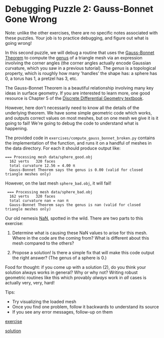 # Debugging Puzzle 2: Gauss-Bonnet Gone Wrong

Note: unlike the other exercises, there are no specific notes associated with these puzzles. Your job is to practice debugging, and figure out what is going wrong!

In this second puzzle, we will debug a routine that uses the [Gauss-Bonnet Theorem](https://en.wikipedia.org/wiki/Gauss%E2%80%93Bonnet_theorem) to compute the [genus](https://en.wikipedia.org/wiki/Genus_(mathematics)) of a triangle mesh via an expression involving the corner angles (the corner angles actually encode Gaussian curvature, which you saw in a previous tutorial). The _genus_ is a topological property, which is roughly how many 'handles' the shape has: a sphere has 0, a torus has 1, a pretzel has 3, etc. 

The Gauss-Bonnet Theorem is a beautiful relationship involving many key ideas in surface geometry. If you are interested to learn more, one good resource is Chapter 5 of the [Discrete Differential Geometry textbook](https://www.cs.cmu.edu/~kmcrane/Projects/DDG/paper.pdf).

However, here don't necessarily need to know all the details of the underlying theorem. We have some simple geometric code which works, and outputs correct values on most meshes, but on one mesh we give it is it going to fail! We're going to debug the code to understand what is happening.

The provided code in `exercises/compute_gauss_bonnet_broken.py` contains the implementation of the function, and runs it on a handful of meshes in the data directory. For each it should produce output like:

```
=== Processing mesh data/sphere_good.obj
  162 verts   320 faces
  total curvature 12.56 = 4.00 π
  Gauss-Bonnet Theorem says the genus is 0.00 (valid for closed triangle meshes only)
```

However, on the last mesh `sphere_bad.obj`, it will fail!

```
 === Processing mesh data/sphere_bad.obj
  162 verts   320 faces
  total curvature nan = nan π
  Gauss-Bonnet Theorem says the genus is nan (valid for closed triangle meshes only)
```

Our old nemesis [NaN](https://en.wikipedia.org/wiki/NaN), spotted in the wild. There are two parts to this exercise:

1) Determine what is causing these NaN values to arise for this mesh. Where in the code are the coming from? What is different about this mesh compared to the others?

2) Propose a solution! Is there a simple fix that will make this code output the right answer? (The genus of a sphere is 0.)


Food for thought: if you come up with a solution (2), do you think your solution always works in general? Why or why not? Writing robust geometric routines like this which provably _always_ work in _all_ cases is actually very, very, hard!

Tips:
- Try visualizing the loaded mesh
- Once you find one problem, follow it backwards to understand its source
- If you see any error messages, follow-up on them

[exercise](exercise)

[solution](solution)
